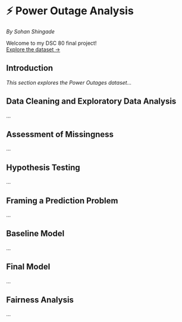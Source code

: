 # ⚡ Power Outage Analysis
*By Sohan Shingade*

Welcome to my DSC 80 final project!  
[Explore the dataset →](#introduction)

## Introduction
_This section explores the Power Outages dataset..._

## Data Cleaning and Exploratory Data Analysis
...

## Assessment of Missingness
...

## Hypothesis Testing
...

## Framing a Prediction Problem
...

## Baseline Model
...

## Final Model
...

## Fairness Analysis
...
